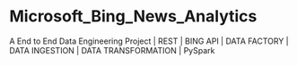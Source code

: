 # Microsoft_Bing_News_Analytics
A End to End Data Engineering Project | REST | BING API | DATA FACTORY | DATA INGESTION | DATA TRANSFORMATION | PySpark

